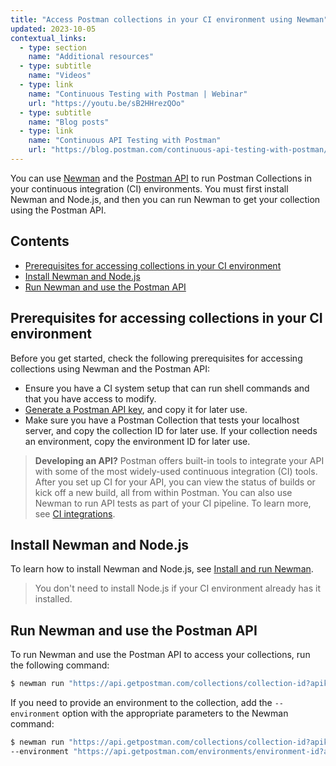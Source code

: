 ```yaml
---
title: "Access Postman collections in your CI environment using Newman"
updated: 2023-10-05
contextual_links:
  - type: section
    name: "Additional resources"
  - type: subtitle
    name: "Videos"
  - type: link
    name: "Continuous Testing with Postman | Webinar"
    url: "https://youtu.be/sB2HHrezQOo"
  - type: subtitle
    name: "Blog posts"
  - type: link
    name: "Continuous API Testing with Postman"
    url: "https://blog.postman.com/continuous-api-testing-with-postman/"
---
```


You can use [Newman](/docs/collections/using-newman-cli/command-line-integration-with-newman/) and the [Postman API](https://www.postman.com/postman/workspace/postman-public-workspace/documentation/12959542-c8142d51-e97c-46b6-bd77-52bb66712c9a) to run Postman Collections in your continuous integration (CI) environments. You must first install Newman and Node.js, and then you can run Newman to get your collection using the Postman API.

## Contents

* [Prerequisites for accessing collections in your CI environment](#prerequisites-for-accessing-collections-in-your-ci-environment)
* [Install Newman and Node.js](#install-newman-and-nodejs)
* [Run Newman and use the Postman API](#run-newman-and-use-the-postman-api)

## Prerequisites for accessing collections in your CI environment

Before you get started, check the following prerequisites for accessing collections using Newman and the Postman API:

* Ensure you have a CI system setup that can run shell commands and that you have access to modify.
* [Generate a Postman API key](/docs/developer/postman-api/authentication/#generate-a-postman-api-key), and copy it for later use.
* Make sure you have a Postman Collection that tests your localhost server, and copy the collection ID for later use. If your collection needs an environment, copy the environment ID for later use.

> **Developing an API?** Postman offers built-in tools to integrate your API with some of the most widely-used continuous integration (CI) tools. After you set up CI for your API, you can view the status of builds or kick off a new build, all from within Postman. You can also use Newman to run API tests as part of your CI pipeline. To learn more, see [CI integrations](/docs/integrations/ci-integrations/).

## Install Newman and Node.js

To learn how to install Newman and Node.js, see [Install and run Newman](/docs/collections/using-newman-cli/installing-running-newman/).

> You don't need to install Node.js if your CI environment already has it installed.

## Run Newman and use the Postman API

To run Newman and use the Postman API to access your collections, run the following command:

```bash
$ newman run "https://api.getpostman.com/collections/collection-id?apikey=postman-api-key"
```

If you need to provide an environment to the collection, add the `--environment` option with the appropriate parameters to the Newman command:

```bash
$ newman run "https://api.getpostman.com/collections/collection-id?apikey=postman-api-key"
--environment "https://api.getpostman.com/environments/environment-id?apikey=postman-api-key"
```

